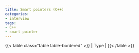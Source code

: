 ```yaml
---
title: Smart pointers (C++)
categories:
- interview
tags:
- C++
- smart pointer
---
```

{{< table class="table table-bordered" >}}
| Type | 
{{< /table >}}